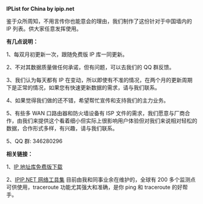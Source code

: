 **IPList for China by ipip.net**

鉴于众所周知，不用言传你也能意会的理由，我们制作了这份针对于中国墙内的 IP 列表。供大家任意发挥使用。

**有几点说明：**

1、每双月初更新一次，跟随免费版 IP 库一同更新。

2、不对其数据质量做任何承诺，但有问题，可以去我们的 QQ 群反馈。

3、我们认为每天都有 IP 在变动，所以即使有不准的情况，在两个月的更新周期下是正常的情况，如果您有快速更新数据的需求，请与我们联系。

4、如果觉得我们做的还不错，希望帮忙宣传和支持我们的主力业务。

5、有些多 WAN 口路由器和防火墙设备有 ISP 文件的需求，我们愿意与厂商合作，由我们来提供这个看着细小但实际上很影响用户体验但对我们来说相对轻松的数据，合作形式多样，有兴趣，请与我们联系。

5、QQ 群: 346280296

**相关链接：**

1、[IP 地址库免费版下载](http://www.ipip.net/ipdb.html "IPIP.NET IP 归属地数据库")

2、[IPIP.NET 网络工具集](https://www.ipip.net/traceroute.php "IPIP.NET 网络工具集") 目前由我和同事业余在维护的，全球有 200 多个监测点可供使用，traceroute 功能尤其强大和准确，是你 ping 和 traceroute 的好帮手。
